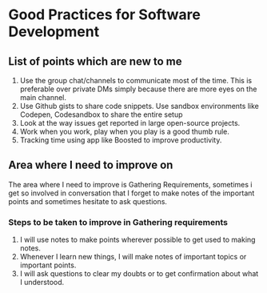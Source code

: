 # Good Practices for Software Development
## List of points which are new to me
1. Use the group chat/channels to communicate most of the time. This is preferable over private DMs simply because there are more eyes on the main channel.
2. Use Github gists to share code snippets. Use sandbox environments like Codepen, Codesandbox to share the entire setup
3. Look at the way issues get reported in large open-source projects.
4. Work when you work, play when you play is a good thumb rule.
5. Tracking time using app like Boosted to improve productivity.
## Area where I need to improve on 
The area where I need to improve is Gathering Requirements, sometimes i get so involved in conversation that I forget to make notes of the important points and sometimes hesitate to ask questions.
### Steps to be taken to improve in Gathering requirements
1. I will use notes to make points wherever possible to get used to making notes.
2. Whenever I learn new things, I will make notes of important topics or important points.
3. I will ask questions to clear my doubts or to get confirmation about what I understood.